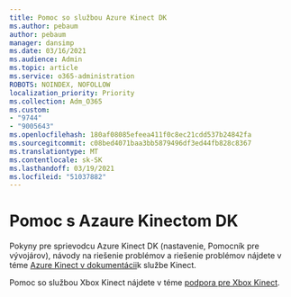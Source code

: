 ```yaml
---
title: Pomoc so službou Azure Kinect DK
ms.author: pebaum
author: pebaum
manager: dansimp
ms.date: 03/16/2021
ms.audience: Admin
ms.topic: article
ms.service: o365-administration
ROBOTS: NOINDEX, NOFOLLOW
localization_priority: Priority
ms.collection: Adm_O365
ms.custom:
- "9744"
- "9005643"
ms.openlocfilehash: 180af08085efeea411f0c8ec21cdd537b24842fa
ms.sourcegitcommit: c08bed4071baa3bb5879496df3ed44fb828c8367
ms.translationtype: MT
ms.contentlocale: sk-SK
ms.lasthandoff: 03/19/2021
ms.locfileid: "51037882"
---
```

# <a name="help-with-azaure-kinect-dk"></a>Pomoc s Azaure Kinectom DK

Pokyny pre sprievodcu Azure Kinect DK (nastavenie, Pomocník pre vývojárov), návody na riešenie problémov a riešenie problémov nájdete v téme [Azure Kinect v dokumentácii](https://docs.microsoft.com/azure/kinect-dk/)k službe Kinect.


Pomoc so službou Xbox Kinect nájdete v téme [podpora pre Xbox Kinect](https://www.xbox.com/Search?q=kinect&rtc=1#nav-support).